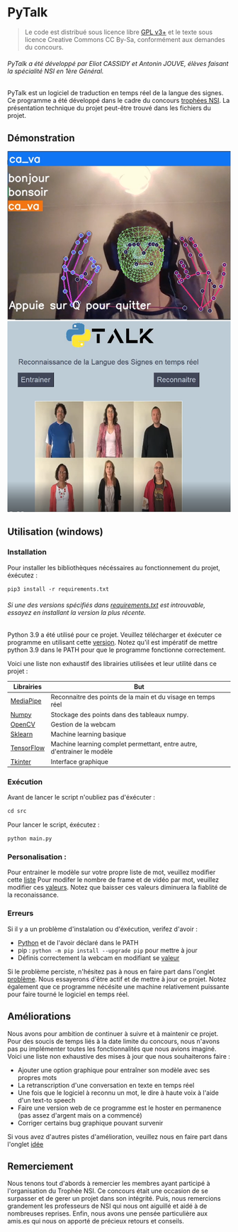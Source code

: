 # PyTalk
> Le code est distribué sous licence libre [GPL v3+](https://github.com/Trivador/PyTalk/blob/master/LICENSE) et le texte sous licence Creative Commons CC By-Sa, conformément aux demandes du concours.
###### PyTalk a été développé par Eliot CASSIDY et Antonin JOUVE, élèves faisant la spécialité NSI en 1ère Général.

PyTalk est un logiciel de traduction en temps réel de la langue des signes. Ce programme a été développé dans le cadre du concours [trophées NSI](https://trophees-nsi.fr/). 
La présentation technique du projet peut-être trouvé dans les fichiers du projet.

## Démonstration 
![Traduction en temps réel](src/img/cap1.png)
![Interface graphique](src/img/cap2.png)

## Utilisation (windows)

### Installation

Pour installer les bibliothèques nécéssaires au fonctionnement du projet, éxécutez :
```md
pip3 install -r requirements.txt
```
###### Si une des versions spécifiés dans [requirements.txt](https://github.com/Trivador/PyTalk/blob/master/requirements.txt) est introuvable, essayez en installant la version la plus récente.

Python 3.9 a été utilisé pour ce projet. Veuillez télécharger et éxécuter ce programme en utilisant cette [version](https://www.python.org/downloads/release/python-3911/). Notez qu'il est impératif de mettre python 3.9 dans le PATH pour que le programme fonctionne correctement.

Voici une liste non exhaustif des librairies utilisées et leur utilité dans ce projet :

| Librairies                                                   | But                                                                     |
|--------------------------------------------------------------|-------------------------------------------------------------------------|
| [MediaPipe](https://mediapipe.dev/)                          | Reconnaitre des points de la main et du visage en temps réel            |
| [Numpy](https://numpy.org/)                                  | Stockage des points dans des tableaux numpy.                            |
| [OpenCV](https://opencv.org/)                                | Gestion de la webcam                                                    |
| [Sklearn](https://scikit-learn.org/stable/)                  | Machine learning basique                                                |
| [TensorFlow](https://www.tensorflow.org/?hl=fr)              | Machine learning complet permettant, entre autre, d'entrainer le modèle |
| [Tkinter](https://docs.python.org/fr/3/library/tkinter.html) | Interface graphique                                                     |

### Exécution
Avant de lancer le script n'oubliez pas d'éxécuter :
```md
cd src
```
Pour lancer le script, éxécutez :
```md
python main.py
```

### Personalisation :
Pour entrainer le modèle sur votre propre liste de mot, veuillez modifier cette [liste](https://github.com/Trivador/PyTalk/blob/83f749f4748220ace5d2cba4f03a5bc89488bd53/src/training.py#L74)
Pour modifer le nombre de frame et de vidéo par mot, veuillez modifier ces [valeurs](https://github.com/Trivador/PyTalk/blob/83f749f4748220ace5d2cba4f03a5bc89488bd53/src/training.py#L77). Notez que baisser ces valeurs diminuera la fiablité de la reconaissance. 

### Erreurs
Si il y a un problème d'instalation ou d'éxécution, verifez d'avoir :
- [Python](https://www.python.org/downloads/release/python-3911/) et de l'avoir déclaré dans le PATH
- pip : ```python -m pip install --upgrade pip```  pour mettre à jour
- Définis correctement la webcam en modifiant se [valeur](https://github.com/Trivador/PyTalk/blob/83f749f4748220ace5d2cba4f03a5bc89488bd53/src/training.py#L147)

Si le problème perciste, n'hésitez pas à nous en faire part dans l'onglet [problème](https://github.com/Trivador/PyTalk/issues). Nous essayerons d'être actif et de mettre à jour ce projet.
Notez également que ce programme nécésite une machine relativement puissante pour faire tourné le logiciel en temps réel.


## Améliorations
Nous avons pour ambition de continuer à suivre et à maintenir ce projet. Pour des soucis de temps liés à la date limite du concours, nous n'avons pas pu implémenter toutes les fonctionnalités que nous avions imaginé.
Voici une liste non exhaustive des mises à jour que nous souhaiterons faire :
- Ajouter une option graphique pour entraîner son modèle avec ses propres mots
- La retranscription d'une conversation en texte en temps réel
- Une fois que le logiciel à reconnu un mot, le dire à haute voix à l'aide d'un text-to speech
- Faire une version web de ce programme est le hoster en permanence (pas assez d'argent mais on a commencé)
- Corriger certains bug graphique pouvant survenir

Si vous avez d'autres pistes d'amélioration, veuillez nous en faire part dans l'onglet [idée](https://github.com/Trivador/PyTalk/discussions/categories/ideas)


## Remerciement
Nous tenons tout d'abords à remercier les membres ayant participé à l'organisation du Trophée NSI. Ce concours était une occasion de se surpasser et de gerer un projet dans son intégrité.
Puis, nous remercions grandement les professeurs de NSI qui nous ont aiguillé et aidé à de nombreuses reprises.
Enfin, nous avons une pensée particulière aux amis.es qui nous on apporté de précieux retours et conseils.
